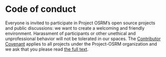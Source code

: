 # Code of conduct

Everyone is invited to participate in Project OSRM’s open source projects and public discussions: we want to create a welcoming and friendly environment. Harassment of participants or other unethical and unprofessional behavior will not be tolerated in our spaces. The [Contributor Covenant](http://contributor-covenant.org) applies to all projects under the Project-OSRM organization and we ask that you please read [the full text](http://contributor-covenant.org/version/1/2/0/).
